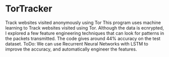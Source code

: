 # TorTracker
Track websites visited anonymously using Tor
This program uses machine learning to Track websites visited using Tor. 
Although the data is ecnrypted, I explored a few feature engineering techniques that can look for patterns in the packets transmitted.
The code gives around 44% accuracy on the test dataset.
ToDo: We can use Recurrent Neural Networks with LSTM to improve the accuracy, and automatically engineer the features.
